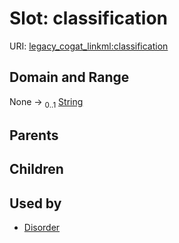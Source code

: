 
# Slot: classification



URI: [legacy_cogat_linkml:classification](https://w3id.org/rwblair/legacy-cogat-linkml/classification)


## Domain and Range

None &#8594;  <sub>0..1</sub> [String](types/String.md)

## Parents


## Children


## Used by

 * [Disorder](Disorder.md)
